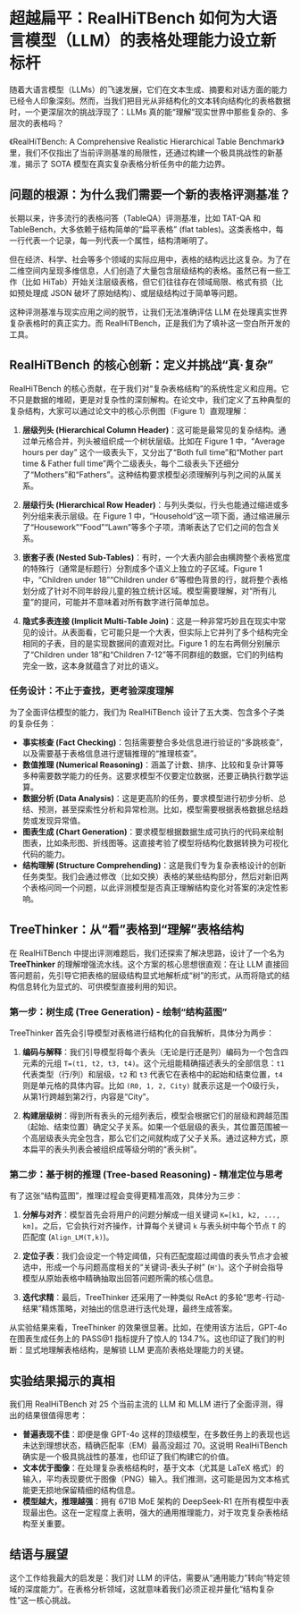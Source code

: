 # 超越扁平：RealHiTBench 如何为大语言模型（LLM）的表格处理能力设立新标杆

随着大语言模型（LLMs）的飞速发展，它们在文本生成、摘要和对话方面的能力已经令人印象深刻。然而，当我们把目光从非结构化的文本转向结构化的表格数据时，一个更深层次的挑战浮现了：LLMs 真的能“理解”现实世界中那些复杂的、多层次的表格吗？

《RealHiTBench: A Comprehensive Realistic Hierarchical Table Benchmark》里，我们不仅指出了当前评测基准的局限性，还通过构建一个极具挑战性的新基准，揭示了 SOTA 模型在真实复杂表格分析任务中的能力边界。

## 问题的根源：为什么我们需要一个新的表格评测基准？

长期以来，许多流行的表格问答（TableQA）评测基准，比如 TAT-QA 和 TableBench，大多依赖于结构简单的“扁平表格” (flat tables)。这类表格中，每一行代表一个记录，每一列代表一个属性，结构清晰明了。

但在经济、科学、社会等多个领域的实际应用中，表格的结构远比这复杂。为了在二维空间内呈现多维信息，人们创造了大量包含层级结构的表格。虽然已有一些工作（比如 HiTab）开始关注层级表格，但它们往往存在领域局限、格式有损（比如预处理成 JSON 破坏了原始结构）、或层级结构过于简单等问题。

这种评测基准与现实应用之间的脱节，让我们无法准确评估 LLM 在处理真实世界复杂表格时的真正实力。而 RealHiTBench，正是我们为了填补这一空白所开发的工具。

## RealHiTBench 的核心创新：定义并挑战“真·复杂”

RealHiTBench 的核心贡献，在于我们对“复杂表格结构”的系统性定义和应用。它不只是数据的堆砌，更是对复杂性的深刻解构。在论文中，我们定义了五种典型的复杂结构，大家可以通过论文中的核心示例图（Figure 1）直观理解：

1. **层级列头 (Hierarchical Column Header)**：这可能是最常见的复杂结构。通过单元格合并，列头被组织成一个树状层级。比如在 Figure 1 中，“Average hours per day” 这个一级表头下，又分出了“Both full time”和“Mother part time & Father full time”两个二级表头，每个二级表头下还细分了“Mothers”和“Fathers”。这种结构要求模型必须理解列与列之间的从属关系。

2. **层级行头 (Hierarchical Row Header)**：与列头类似，行头也能通过缩进或多列分组来表示层级。在 Figure 1 中，“Household”这一项下面，通过缩进展示了“Housework”“Food”“Lawn”等多个子项，清晰表达了它们之间的包含关系。

3. **嵌套子表 (Nested Sub-Tables)**：有时，一个大表内部会由横跨整个表格宽度的特殊行（通常是标题行）分割成多个语义上独立的子区域。Figure 1 中，“Children under 18”“Children under 6”等橙色背景的行，就将整个表格划分成了针对不同年龄段儿童的独立统计区域。模型需要理解，对“所有儿童”的提问，可能并不意味着对所有数字进行简单加总。

4. **隐式多表连接 (Implicit Multi-Table Join)**：这是一种非常巧妙且在现实中常见的设计。从表面看，它可能只是一个大表，但实际上它并列了多个结构完全相同的子表，目的是实现数据间的直观对比。Figure 1 的左右两侧分别展示了“Children under 18”和“Children 7-12”等不同群组的数据，它们的列结构完全一致，这本身就蕴含了对比的语义。

### 任务设计：不止于查找，更考验深度理解

为了全面评估模型的能力，我们为 RealHiTBench 设计了五大类、包含多个子类的复杂任务：

* **事实核查 (Fact Checking)**：包括需要整合多处信息进行验证的“多跳核查”，以及需要基于表格信息进行逻辑推理的“推理核查”。
* **数值推理 (Numerical Reasoning)**：涵盖了计数、排序、比较和复杂计算等多种需要数学能力的任务。这要求模型不仅要定位数据，还要正确执行数学运算。
* **数据分析 (Data Analysis)**：这是更高阶的任务，要求模型进行初步分析、总结、预测，甚至探索性分析和异常检测。比如，模型需要根据表格数据总结趋势或发现异常值。
* **图表生成 (Chart Generation)**：要求模型根据数据生成可执行的代码来绘制图表，比如条形图、折线图等。这直接考验了模型将结构化数据转换为可视化代码的能力。
* **结构理解 (Structure Comprehending)**：这是我们专为复杂表格设计的创新任务类型。我们会通过修改（比如交换）表格的某些结构部分，然后对新旧两个表格问同一个问题，以此评测模型是否真正理解结构变化对答案的决定性影响。

## TreeThinker：从“看”表格到“理解”表格结构

在 RealHiTBench 中提出评测难题后，我们还探索了解决思路，设计了一个名为 **TreeThinker** 的理解增强流水线。这个方案的核心思想很直观：在让 LLM 直接回答问题前，先引导它把表格的层级结构显式地解析成“树”的形式，从而将隐式的结构信息转化为显式的、可供模型直接利用的知识。

### 第一步：树生成 (Tree Generation) - 绘制“结构蓝图”

TreeThinker 首先会引导模型对表格进行结构化的自我解析，具体分为两步：

1. **编码与解释**：我们引导模型将每个表头（无论是行还是列）编码为一个包含四元素的元组 `T=(t1, t2, t3, t4)`。这个元组能精确描述表头的全部信息：`t1` 代表类型（行/列）和层级，`t2` 和 `t3` 代表它在表格中的起始和结束位置，`t4` 则是单元格的具体内容。比如 `(R0, 1, 2, City)` 就表示这是一个0级行头，从第1行跨越到第2行，内容是“City”。

2. **构建层级树**：得到所有表头的元组列表后，模型会根据它们的层级和跨越范围（起始、结束位置）确定父子关系。如果一个低层级的表头，其位置范围被一个高层级表头完全包含，那么它们之间就构成了父子关系。通过这种方式，原本扁平的表头列表会被组织成等级分明的“表头树”。

### 第二步：基于树的推理 (Tree-based Reasoning) - 精准定位与思考

有了这张“结构蓝图”，推理过程会变得更精准高效，具体分为三步：

1. **分解与对齐**：模型首先会将用户的问题分解成一组关键词 `K=[k1, k2, ..., km]`。之后，它会执行对齐操作，计算每个关键词 `k` 与表头树中每个节点 `T` 的匹配度 (`Align_LM(T,k)`)。

2. **定位子表**：我们会设定一个特定阈值，只有匹配度超过阈值的表头节点才会被选中，形成一个与问题高度相关的“关键词-表头子树” (`H'`)。这个子树会指导模型从原始表格中精确抽取出回答问题所需的核心信息。

3. **迭代求精**：最后，TreeThinker 还采用了一种类似 ReAct 的多轮“思考-行动-结果”精炼策略，对抽出的信息进行迭代处理，最终生成答案。

从实验结果来看，TreeThinker 的效果很显著。比如，在使用该方法后，GPT-4o 在图表生成任务上的 PASS@1 指标提升了惊人的 134.7%。这也印证了我们的判断：显式地理解表格结构，是解锁 LLM 更高阶表格处理能力的关键。

## 实验结果揭示的真相

我们用 RealHiTBench 对 25 个当前主流的 LLM 和 MLLM 进行了全面评测，得出的结果很值得思考：

* **普遍表现不佳**：即便是像 GPT-4o 这样的顶级模型，在多数任务上的表现也远未达到理想状态，精确匹配率（EM）最高没超过 70。这说明 RealHiTBench 确实是一个极具挑战性的基准，也印证了我们构建它的价值。
* **文本优于图像**：在处理复杂表格结构时，基于文本（尤其是 LaTeX 格式）的输入，平均表现要优于图像（PNG）输入。我们推测，这可能是因为文本格式能更无损地保留精细的结构信息。
* **模型越大，推理越强**：拥有 671B MoE 架构的 DeepSeek-R1 在所有模型中表现最出色。这在一定程度上表明，强大的通用推理能力，对于攻克复杂表格结构至关重要。

## 结语与展望
这个工作给我最大的启发是：我们对 LLM 的评估，需要从“通用能力”转向“特定领域的深度能力”。在表格分析领域，这就意味着我们必须正视并量化“结构复杂性”这一核心挑战。
